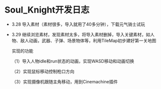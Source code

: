 # **Soul_Knight开发日志**

- 3.28   导入素材（素材很多，导入就用了40多分钟），下载元气骑士试玩

- 3.29   继续浏览素材，发现素材太多，将导入素材删掉，导入关键素材，如人物、敌人动画，武器、子弹、场景物体等，利用TileMap初步建好第一关地图

  实现的功能

  （1）导入人物idle和run状态的动画，实现WASD移动和动画切换

  （2）实现鼠标移动控制枪口方向

  （3）实现摄像机跟随主角移动，用到Cinemachine插件